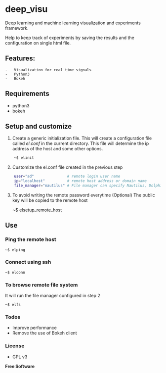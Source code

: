 # deep_visu
Deep learning and machine learning visualization and experiments framework.

Help to keep track of experiments by saving the results and the configuration on single html file.

## Features:
    -   Visualization for real time signals
    -   Python3
    -   Bokeh


## Requirements

* python3
* bokeh


## Setup and customize
1. Create a generic initialization file. This will create a configuration file called _el.conf_ in the current directory. This file will determine the ip address of the host and some other options.

```sh
    ~$ elinit
```
    
2. Customize the el.conf file created in the previous step
```sh
    user="ad"               # remote login user name
    ip="localhost"          # remote host address or domain name
    file_manager="nautilus" # File manager can specify Nautilus, Dolphin or any other
```

3.  To avoid writing the remote password everytime (Optional)
    The public key will be copied to the remote host
    
    ~$ elsetup_remote_host
    
## Use
### Ping the remote host

    ~$ elping

### Connect using ssh

    ~$ elconn
    
### To browse remote file system 
It will run the file manager configured in step 2

    ~$ elfs
    
### Todos

 - Improve performance
 - Remove the use of Bokeh client

### License

-   GPL v3

**Free Software**

